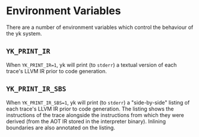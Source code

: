 # Environment Variables

There are a number of environment variables which control the behaviour of the
yk system.

## `YK_PRINT_IR`

When `YK_PRINT_IR=1`, yk will print (to `stderr`) a textual version of each
trace's LLVM IR prior to code generation.

## `YK_PRINT_IR_SBS`

When `YK_PRINT_IR_SBS=1`, yk will print (to `stderr`) a "side-by-side" listing
of each trace's LLVM IR prior to code generation. The listing shows the
instructions of the trace alongside the instructions from which they were
derived (from the AOT IR stored in the interpreter binary). Inlining boundaries
are also annotated on the listing.
